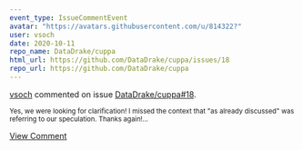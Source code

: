 ```yaml
---
event_type: IssueCommentEvent
avatar: "https://avatars.githubusercontent.com/u/814322?"
user: vsoch
date: 2020-10-11
repo_name: DataDrake/cuppa
html_url: https://github.com/DataDrake/cuppa/issues/18
repo_url: https://github.com/DataDrake/cuppa
---
```


<a href='https://github.com/vsoch' target='_blank'>vsoch</a> commented on issue <a href='https://github.com/DataDrake/cuppa/issues/18' target='_blank'>DataDrake/cuppa#18</a>.

<small>Yes, we were looking for clarification! I missed the context that "as already discussed" was referring to our speculation. Thanks again!...</small>

<a href='https://github.com/DataDrake/cuppa/issues/18' target='_blank'>View Comment</a>